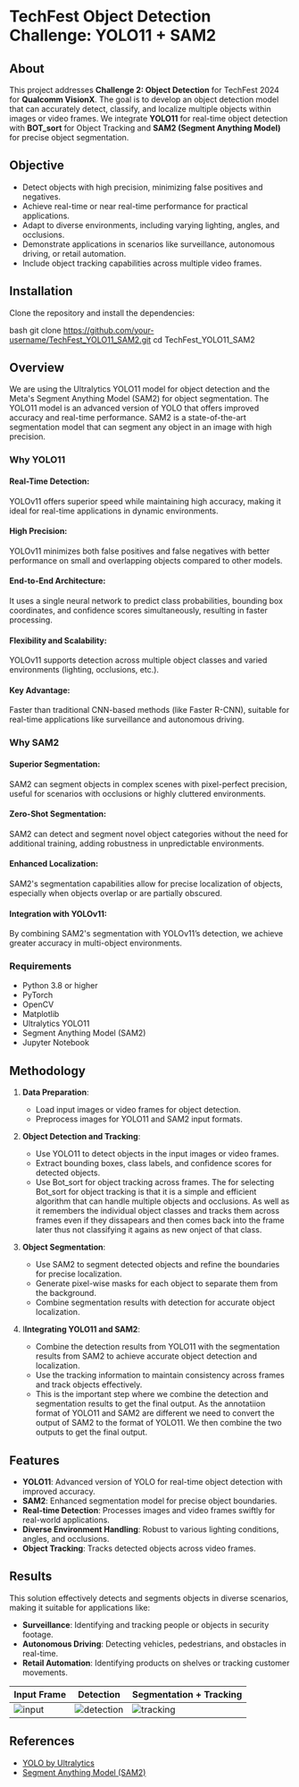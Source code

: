 # TechFest Object Detection Challenge: YOLO11 + SAM2

## About

This project addresses **Challenge 2: Object Detection** for TechFest 2024 for **Qualcomm VisionX**. The goal is to develop an object detection model that can accurately detect, classify, and localize multiple objects within images or video frames. We integrate **YOLO11** for real-time object detection with **BOT_sort** for Object Tracking and **SAM2 (Segment Anything Model)** for precise object segmentation.


## Objective

- Detect objects with high precision, minimizing false positives and negatives.
- Achieve real-time or near real-time performance for practical applications.
- Adapt to diverse environments, including varying lighting, angles, and occlusions.
- Demonstrate applications in scenarios like surveillance, autonomous driving, or retail automation.
- Include object tracking capabilities across multiple video frames.

## Installation

Clone the repository and install the dependencies:

bash
git clone https://github.com/your-username/TechFest_YOLO11_SAM2.git
cd TechFest_YOLO11_SAM2

## Overview

We are using the Ultralytics YOLO11 model for object detection and the Meta's Segment Anything Model (SAM2) for object segmentation. The YOLO11 model is an advanced version of YOLO that offers improved accuracy and real-time performance. SAM2 is a state-of-the-art segmentation model that can segment any object in an image with high precision.

### Why YOLO11
#### Real-Time Detection:
YOLOv11 offers superior speed while maintaining high accuracy, making it ideal for real-time applications in dynamic environments.
#### High Precision:
YOLOv11 minimizes both false positives and false negatives with better performance on small and overlapping objects compared to other models.
#### End-to-End Architecture:
It uses a single neural network to predict class probabilities, bounding box coordinates, and confidence scores simultaneously, resulting in faster processing.
#### Flexibility and Scalability:
YOLOv11 supports detection across multiple object classes and varied environments (lighting, occlusions, etc.).
#### Key Advantage:
Faster than traditional CNN-based methods (like Faster R-CNN), suitable for real-time applications like surveillance and autonomous driving.

### Why SAM2
#### Superior Segmentation:
SAM2 can segment objects in complex scenes with pixel-perfect precision, useful for scenarios with occlusions or highly cluttered environments.
#### Zero-Shot Segmentation:
SAM2 can detect and segment novel object categories without the need for additional training, adding robustness in unpredictable environments.
#### Enhanced Localization:
SAM2's segmentation capabilities allow for precise localization of objects, especially when objects overlap or are partially obscured.
#### Integration with YOLOv11:
By combining SAM2's segmentation with YOLOv11’s detection, we achieve greater accuracy in multi-object environments.

### Requirements
- Python 3.8 or higher
- PyTorch
- OpenCV
- Matplotlib
- Ultralytics YOLO11
- Segment Anything Model (SAM2)
- Jupyter Notebook

## Methodology

1. **Data Preparation**:
   - Load input images or video frames for object detection.
   - Preprocess images for YOLO11 and SAM2 input formats.
  
2. **Object Detection and Tracking**: 
   - Use YOLO11 to detect objects in the input images or video frames.
   - Extract bounding boxes, class labels, and confidence scores for detected objects.
   - Use Bot_sort for object tracking across frames. The for selecting Bot_sort for object tracking is that it is a simple and efficient algorithm that can handle multiple objects and occlusions. As well as it remembers the individual object classes and tracks them across frames even if they dissapears and then comes back into the frame later thus not classifying it agains as new onject of that class.
3. **Object Segmentation**:
   - Use SAM2 to segment detected objects and refine the boundaries for precise localization.
   - Generate pixel-wise masks for each object to separate them from the background.
   - Combine segmentation results with detection for accurate object localization.
4. I**Integrating YOLO11 and SAM2**:
   - Combine the detection results from YOLO11 with the segmentation results from SAM2 to achieve accurate object detection and localization.
   - Use the tracking information to maintain consistency across frames and track objects effectively.
   - This is the important step where we combine the detection and segmentation results to get the final output. As the annotatiion format of YOLO11 and SAM2 are different we need to convert the output of SAM2 to the format of YOLO11. We then combine the two outputs to get the final output.

## Features

- **YOLO11**: Advanced version of YOLO for real-time object detection with improved accuracy.
- **SAM2**: Enhanced segmentation model for precise object boundaries.
- **Real-time Detection**: Processes images and video frames swiftly for real-world applications.
- **Diverse Environment Handling**: Robust to various lighting conditions, angles, and occlusions.
- **Object Tracking**: Tracks detected objects across video frames.

## Results

This solution effectively detects and segments objects in diverse scenarios, making it suitable for applications like:

- **Surveillance**: Identifying and tracking people or objects in security footage.
- **Autonomous Driving**: Detecting vehicles, pedestrians, and obstacles in real-time.
- **Retail Automation**: Identifying products on shelves or tracking customer movements.

| Input Frame | Detection | Segmentation + Tracking |
|-------------|-----------|-------------------------|
| ![input](assets/sample_frame.jpg) | ![detection](assets/sample_detection.jpg) | ![tracking](assets/sample_tracking.jpg) |

## References

- [YOLO by Ultralytics](https://github.com/ultralytics/yolov5)
- [Segment Anything Model (SAM2)](https://github.com/facebookresearch/segment-anything)
